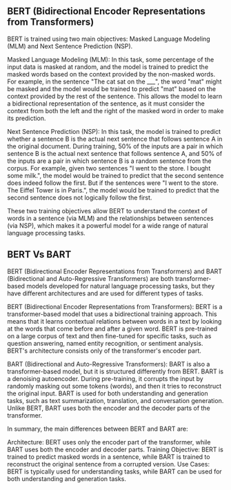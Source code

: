 ## BERT (Bidirectional Encoder Representations from Transformers)

BERT is trained using two main objectives: Masked Language Modeling (MLM) and Next Sentence Prediction (NSP).

Masked Language Modeling (MLM): In this task, some percentage of the input data is masked at random, and the model is trained to predict the masked words based on the context provided by the non-masked words. For example, in the sentence "The cat sat on the ___", the word "mat" might be masked and the model would be trained to predict "mat" based on the context provided by the rest of the sentence. This allows the model to learn a bidirectional representation of the sentence, as it must consider the context from both the left and the right of the masked word in order to make its prediction.

Next Sentence Prediction (NSP): In this task, the model is trained to predict whether a sentence B is the actual next sentence that follows sentence A in the original document. During training, 50% of the inputs are a pair in which sentence B is the actual next sentence that follows sentence A, and 50% of the inputs are a pair in which sentence B is a random sentence from the corpus. For example, given two sentences "I went to the store. I bought some milk.", the model would be trained to predict that the second sentence does indeed follow the first. But if the sentences were "I went to the store. The Eiffel Tower is in Paris.", the model would be trained to predict that the second sentence does not logically follow the first.

These two training objectives allow BERT to understand the context of words in a sentence (via MLM) and the relationships between sentences (via NSP), which makes it a powerful model for a wide range of natural language processing tasks.


## BERT Vs BART

BERT (Bidirectional Encoder Representations from Transformers) and BART (Bidirectional and Auto-Regressive Transformers) are both transformer-based models developed for natural language processing tasks, but they have different architectures and are used for different types of tasks.

BERT (Bidirectional Encoder Representations from Transformers): BERT is a transformer-based model that uses a bidirectional training approach. This means that it learns contextual relations between words in a text by looking at the words that come before and after a given word. BERT is pre-trained on a large corpus of text and then fine-tuned for specific tasks, such as question answering, named entity recognition, or sentiment analysis. BERT's architecture consists only of the transformer's encoder part.

BART (Bidirectional and Auto-Regressive Transformers): BART is also a transformer-based model, but it is structured differently from BERT. BART is a denoising autoencoder. During pre-training, it corrupts the input by randomly masking out some tokens (words), and then it tries to reconstruct the original input. BART is used for both understanding and generation tasks, such as text summarization, translation, and conversation generation. Unlike BERT, BART uses both the encoder and the decoder parts of the transformer.

In summary, the main differences between BERT and BART are:

Architecture: BERT uses only the encoder part of the transformer, while BART uses both the encoder and decoder parts.
Training Objective: BERT is trained to predict masked words in a sentence, while BART is trained to reconstruct the original sentence from a corrupted version.
Use Cases: BERT is typically used for understanding tasks, while BART can be used for both understanding and generation tasks.